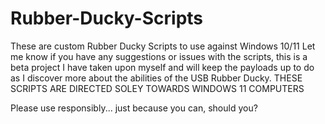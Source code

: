 # Rubber-Ducky-Scripts
These are custom Rubber Ducky Scripts to use against Windows 10/11
Let me know if you have any suggestions or issues with the scripts, this is a beta project I have taken upon myself and will keep the payloads up to do as I discover more about the abilities of the USB Rubber Ducky.
THESE SCRIPTS ARE DIRECTED SOLEY TOWARDS WINDOWS 11 COMPUTERS


Please use responsibly... just because you can, should you?
